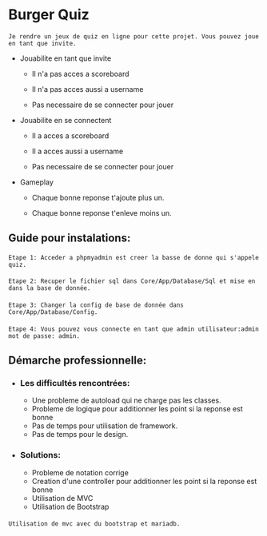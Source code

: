 # Burger Quiz 

####

    Je rendre un jeux de quiz en ligne pour cette projet. Vous pouvez joue en tant que invite.

* Jouabilite en tant que invite

    * Il n'a pas acces a scoreboard

    * Il n'a pas acces aussi a username

    * Pas necessaire de se connecter pour jouer
    
* Jouabilite en se connectent 

    * Il a acces a scoreboard

    * Il a acces aussi a username

    * Pas necessaire de se connecter pour jouer

* Gameplay

    * Chaque bonne reponse t'ajoute plus un.

    * Chaque bonne reponse t'enleve moins un.

## Guide pour instalations:

####
    Etape 1: Acceder a phpmyadmin est creer la basse de donne qui s'appele quiz.
####
    Etape 2: Recuper le fichier sql dans Core/App/Database/Sql et mise en dans la base de donnée.
####
    Etape 3: Changer la config de base de donnée dans Core/App/Database/Config.
####
    Etape 4: Vous pouvez vous connecte en tant que admin utilisateur:admin mot de passe: admin.

## Démarche professionnelle: 

* ### Les difficultés rencontrées:  
    
    * Une probleme de autoload qui ne charge pas les classes.
    * Probleme de logique pour additionner les point si la reponse est bonne
    * Pas de temps pour utilisation de framework.
    * Pas de temps pour le design.

* ### Solutions:  

    * Probleme de notation corrige
    * Creation d'une controller pour additionner les point si la reponse est bonne
    * Utilisation de MVC
    * Utilisation de Bootstrap

####
    Utilisation de mvc avec du bootstrap et mariadb.